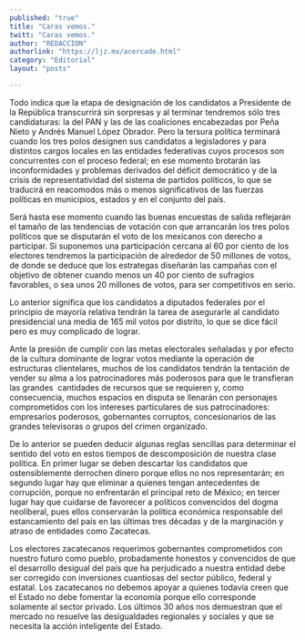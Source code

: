 ```yaml
---
published: "true"
title: "Caras vemos."
twitt: "Caras vemos."
author: "REDACCION"
authorlink: "https://ljz.mx/acercade.html"
category: "Editorial"
layout: "posts"

---
```



  Todo indica que la etapa de designación de los candidatos a Presidente de la República transcurrirá sin sorpresas y al terminar tendremos sólo tres candidaturas: la del PAN y las de las coaliciones encabezadas por Peña Nieto y Andrés Manuel López Obrador. Pero la tersura política terminará cuando los tres polos designen sus candidatos a legisladores y para distintos cargos locales en las entidades federativas cuyos procesos son concurrentes con el proceso federal; en ese momento brotarán las inconformidades y problemas derivados del déficit democrático y de la crisis de representatividad del sistema de partidos políticos, lo que se traducirá en reacomodos más o menos significativos de las fuerzas políticas en municipios, estados y en el conjunto del país.



  Será hasta ese momento cuando las buenas encuestas de salida reflejarán el tamaño de las tendencias de votación con que arrancarán los tres polos políticos que se disputarán el voto de los mexicanos con derecho a participar. Si suponemos una participación cercana al 60 por ciento de los electores tendremos la participación de alrededor de 50 millones de votos, de donde se deduce que los estrategas diseñarán las campañas con el objetivo de obtener cuando menos un 40 por ciento de sufragios favorables, o sea unos 20 millones de votos, para ser competitivos en serio.



  Lo anterior significa que los candidatos a diputados federales por el principio de mayoría relativa tendrán la tarea de asegurarle al candidato presidencial una media de 165 mil votos por distrito, lo que se dice fácil pero es muy complicado de lograr.



  Ante la presión de cumplir con las metas electorales señaladas y por efecto de la cultura dominante de lograr votos mediante la operación de estructuras clientelares, muchos de los candidatos tendrán la tentación de vender su alma a los patrocinadores más poderosos para que le transfieran las grandes  cantidades de recursos que se requieren y, como consecuencia, muchos espacios en disputa se llenarán con personajes comprometidos con los intereses particulares de sus patrocinadores: empresarios poderosos, gobernantes corruptos, concesionarios de las grandes televisoras o grupos del crimen organizado.



  De lo anterior se pueden deducir algunas reglas sencillas para determinar el sentido del voto en estos tiempos de descomposición de nuestra clase política. En primer lugar se deben descartar los candidatos que ostensiblemente derrochen dinero porque ellos no nos representarán; en segundo lugar hay que eliminar a quienes tengan antecedentes de corrupción, porque no enfrentarán el principal reto de México; en tercer lugar hay que cuidarse de favorecer a políticos convencidos del dogma neoliberal, pues ellos conservarán la política económica responsable del estancamiento del país en las últimas tres décadas y de la marginación y atraso de entidades como Zacatecas.



  Los electores zacatecanos requerimos gobernantes comprometidos con nuestro futuro como pueblo, probadamente honestos y convencidos de que el desarrollo desigual del país que ha perjudicado a nuestra entidad debe ser corregido con inversiones cuantiosas del sector público, federal y estatal. Los zacatecanos no debemos apoyar a quienes todavía creen que el Estado no debe fomentar la economía porque ello corresponde solamente al sector privado. Los últimos 30 años nos demuestran que el mercado no resuelve las desigualdades regionales y sociales y que se necesita la acción inteligente del Estado.

